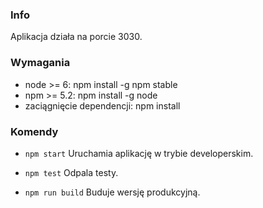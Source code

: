 ### Info
Aplikacja działa na porcie 3030.

### Wymagania
 - node >= 6: npm install -g npm stable
 - npm >= 5.2: npm install -g node
 - zaciągnięcie dependencji: npm install

### Komendy
 - `npm start`
Uruchamia aplikację w trybie developerskim.

 - `npm test`
Odpala testy.

 - `npm run build`
Buduje wersję produkcyjną.

